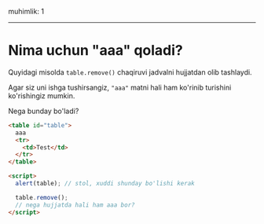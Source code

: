 muhimlik: 1

---

# Nima uchun "aaa" qoladi?

Quyidagi misolda `table.remove()` chaqiruvi jadvalni hujjatdan olib tashlaydi.

Agar siz uni ishga tushirsangiz, `"aaa"` matni hali ham ko'rinib turishini ko'rishingiz mumkin.

Nega bunday bo'ladi?

```html height=100 run
<table id="table">
  aaa
  <tr>
    <td>Test</td>
  </tr>
</table>

<script>
  alert(table); // stol, xuddi shunday bo'lishi kerak

  table.remove();
  // nega hujjatda hali ham aaa bor?
</script>
```

